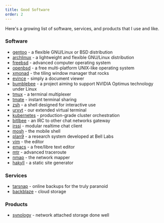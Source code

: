 ```yaml
---
title: Good Software
order: 2
---
```


Here's a growing list of software, services, and products that I use and like.

### Software
- [gentoo](https://www.gentoo.org/) - a flexible GNU/Linux or BSD distribution
- [archlinux](https://www.archlinux.org) - a lightweight and flexible GNU/Linux distribution
- [freebsd](https://www.freebsd.org/) - advanced computer operating system
- [openbsd](https://www.openbsd.org/) - a free multi-platform UNIX-like operating system
- [xmonad](http://xmonad.org/) - the tiling window manager that rocks
- [evince](https://wiki.gnome.org/Apps/Evince) - simply a document viewer
- [bumblebee](http://bumblebee-project.org/) - a project aiming to support NVIDIA Optimus technology under Linux
- [tmux](https://tmux.github.io/) - a terminal multiplexer
- [tmate](https://tmate.io/) - instant terminal sharing
- [zsh](http://www.zsh.org/) - a shell designed for interactive use
- [urxvt](http://rxvt.sourceforge.net/) - our extended virtual terminal
- [kubernetes](http://kubernetes.io/) - production-grade cluster orchestration
- [bitlbee](https://www.bitlbee.org) - an IRC to other chat networks gateway
- [irssi](https://irssi.org) - modular realtime chat client
- [mosh](https://mosh.org) - the mobile shell
- [plan9](https://9p.io) - a research system developed at Bell Labs
- [vim](http://www.vim.org) - the editor
- [emacs](https://www.gnu.org/software/emacs/) - a free/libre text editor
- [mtr](http://www.bitwizard.nl/mtr/) - advanced traceroute
- [nmap](https://nmap.org/) - the network mapper
- [hakyll](https://jaspervdj.be/hakyll/) - a static site generator

### Services
- [tarsnap](https://www.tarsnap.com/) - online backups for the truly paranoid
- [backblaze](https://www.backblaze.com/) - cloud storage

### Products
- [synology](https://www.synology.com/) - network attached storage done well

